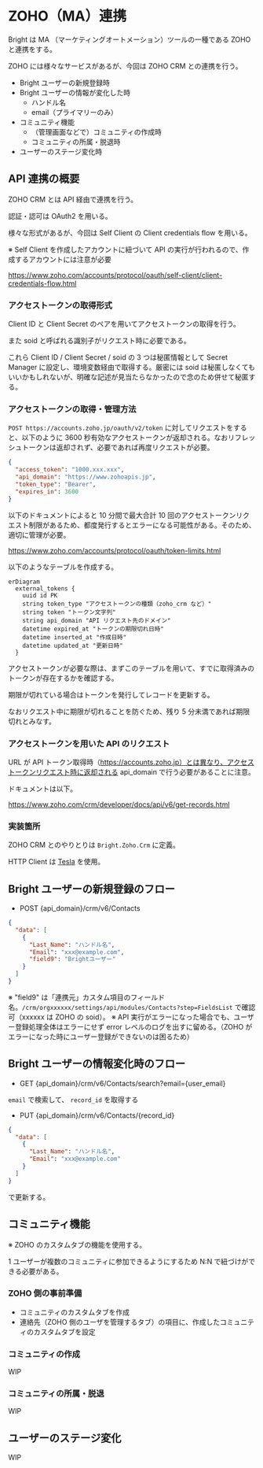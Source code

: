 # ZOHO（MA）連携

Bright は MA （マーケティングオートメーション）ツールの一種である ZOHO と連携をする。

ZOHO には様々なサービスがあるが、今回は ZOHO CRM との連携を行う。

- Bright ユーザーの新規登録時
- Bright ユーザーの情報が変化した時
  - ハンドル名
  - email（プライマリーのみ）
- コミュニティ機能
  - （管理画面などで）コミュニティの作成時
  - コミュニティの所属・脱退時
- ユーザーのステージ変化時

## API 連携の概要

ZOHO CRM とは API 経由で連携を行う。

認証・認可は OAuth2 を用いる。

様々な形式があるが、今回は Self Client の Client credentials flow を用いる。

※ Self Client を作成したアカウントに紐づいて API の実行が行われるので、作成するアカウントには注意が必要

https://www.zoho.com/accounts/protocol/oauth/self-client/client-credentials-flow.html

### アクセストークンの取得形式

Client ID と Client Secret のペアを用いてアクセストークンの取得を行う。

また soid と呼ばれる識別子がリクエスト時に必要である。

これら Client ID / Client Secret / soid の 3 つは秘匿情報として Secret Manager に設定し、環境変数経由で取得する。厳密には soid は秘匿しなくてもいいかもしれないが、明確な記述が見当たらなかったので念のため併せて秘匿する。

### アクセストークンの取得・管理方法

`POST https://accounts.zoho.jp/oauth/v2/token` に対してリクエストをすると、以下のように 3600 秒有効なアクセストークンが返却される。なおリフレッシュトークンは返却されず、必要であれば再度リクエストが必要。

```json
{
  "access_token": "1000.xxx.xxx",
  "api_domain": "https://www.zohoapis.jp",
  "token_type": "Bearer",
  "expires_in": 3600
}
```

以下のドキュメントによると 10 分間で最大合計 10 回のアクセストークンリクエスト制限があるため、都度発行するとエラーになる可能性がある。そのため、適切に管理が必要。

https://www.zoho.com/accounts/protocol/oauth/token-limits.html

以下のようなテーブルを作成する。

```mermaid
erDiagram
  external_tokens {
    uuid id PK
    string token_type "アクセストークンの種類（zoho_crm など）"
    string token "トークン文字列"
    string api_domain "API リクエスト先のドメイン"
    datetime expired_at "トークンの期限切れ日時"
    datetime inserted_at "作成日時"
    datetime updated_at "更新日時"
  }
```

アクセストークンが必要な際は、まずこのテーブルを用いて、すでに取得済みのトークンが存在するかを確認する。

期限が切れている場合はトークンを発行してレコードを更新する。

なおリクエスト中に期限が切れることを防ぐため、残り 5 分未満であれば期限切れとみなす。

### アクセストークンを用いた API のリクエスト

URL が API トークン取得時（https://accounts.zoho.jp）とは異なり、アクセストークンリクエスト時に返却される api_domain で行う必要があることに注意。

ドキュメントは以下。

https://www.zoho.com/crm/developer/docs/api/v6/get-records.html

### 実装箇所

ZOHO CRM とのやりとりは `Bright.Zoho.Crm` に定義。

HTTP Client は [Tesla](https://github.com/elixir-tesla/tesla/) を使用。

## Bright ユーザーの新規登録のフロー

- POST {api_domain}/crm/v6/Contacts

```json
{
  "data": [
    {
      "Last_Name": "ハンドル名",
      "Email": "xxx@example.com",
      "field9": "Brightユーザー"
    }
  ]
}
```

※ "field9" は「連携元」カスタム項目のフィールド名。`/crm/orgxxxxxx/settings/api/modules/Contacts?step=FieldsList` で確認可（xxxxxx は ZOHO の soid）。
※ API 実行がエラーになった場合でも、ユーザー登録処理全体はエラーにせず error レベルのログを出すに留める。（ZOHO がエラーになった時にユーザー登録ができないのは困るため）

## Bright ユーザーの情報変化時のフロー

- GET {api_domain}/crm/v6/Contacts/search?email={user_email}

`email` で検索して、 `record_id` を取得する

- PUT {api_domain}/crm/v6/Contacts/{record_id}

```json
{
  "data": [
    {
      "Last_Name": "ハンドル名",
      "Email": "xxx@example.com"
    }
  ]
}
```

で更新する。

## コミュニティ機能

※ ZOHO のカスタムタブの機能を使用する。

1 ユーザーが複数のコミュニティに参加できるようにするため N:N で紐づけができる必要がある。

### ZOHO 側の事前準備

- コミュニティのカスタムタブを作成
- 連絡先（ZOHO 側のユーザを管理するタブ）の項目に、作成したコミュニティのカスタムタブを設定

### コミュニティの作成

WIP

### コミュニティの所属・脱退

WIP

## ユーザーのステージ変化

WIP
